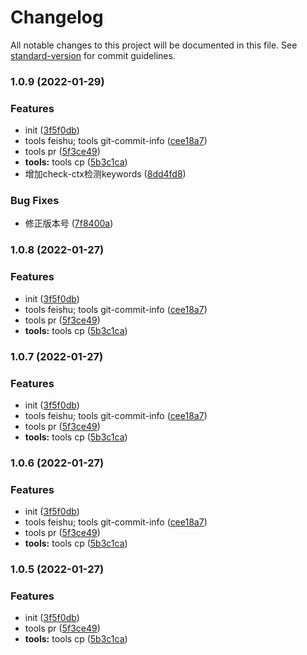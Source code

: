# Changelog

All notable changes to this project will be documented in this file. See [standard-version](https://github.com/conventional-changelog/standard-version) for commit guidelines.

### 1.0.9 (2022-01-29)


### Features

* init ([3f5f0db](https://github.com/ajaxlinux1234/fe-tools/commit/3f5f0db6b05c23ba0232a453fa64751e68d7d9cb))
* tools feishu; tools git-commit-info ([cee18a7](https://github.com/ajaxlinux1234/fe-tools/commit/cee18a7d1c75e698f4b932b28f942240701317bc))
* tools pr ([5f3ce49](https://github.com/ajaxlinux1234/fe-tools/commit/5f3ce4930106880a13aed862cc8d11ec522067fe))
* **tools:** tools cp ([5b3c1ca](https://github.com/ajaxlinux1234/fe-tools/commit/5b3c1ca94e50d5b33acb6a2d4ba438f9ddc37412))
* 增加check-ctx检测keywords ([8dd4fd8](https://github.com/ajaxlinux1234/fe-tools/commit/8dd4fd81f836d9c976b9d2d3841598ee0cbd685b))


### Bug Fixes

* 修正版本号 ([7f8400a](https://github.com/ajaxlinux1234/fe-tools/commit/7f8400a025f3975020e3f27c85bf76a14f085060))

### 1.0.8 (2022-01-27)


### Features

* init ([3f5f0db](https://github.com/ajaxlinux1234/fe-tools/commit/3f5f0db6b05c23ba0232a453fa64751e68d7d9cb))
* tools feishu; tools git-commit-info ([cee18a7](https://github.com/ajaxlinux1234/fe-tools/commit/cee18a7d1c75e698f4b932b28f942240701317bc))
* tools pr ([5f3ce49](https://github.com/ajaxlinux1234/fe-tools/commit/5f3ce4930106880a13aed862cc8d11ec522067fe))
* **tools:** tools cp ([5b3c1ca](https://github.com/ajaxlinux1234/fe-tools/commit/5b3c1ca94e50d5b33acb6a2d4ba438f9ddc37412))

### 1.0.7 (2022-01-27)


### Features

* init ([3f5f0db](https://github.com/ajaxlinux1234/fe-tools/commit/3f5f0db6b05c23ba0232a453fa64751e68d7d9cb))
* tools feishu; tools git-commit-info ([cee18a7](https://github.com/ajaxlinux1234/fe-tools/commit/cee18a7d1c75e698f4b932b28f942240701317bc))
* tools pr ([5f3ce49](https://github.com/ajaxlinux1234/fe-tools/commit/5f3ce4930106880a13aed862cc8d11ec522067fe))
* **tools:** tools cp ([5b3c1ca](https://github.com/ajaxlinux1234/fe-tools/commit/5b3c1ca94e50d5b33acb6a2d4ba438f9ddc37412))

### 1.0.6 (2022-01-27)


### Features

* init ([3f5f0db](https://github.com/ajaxlinux1234/fe-tools/commit/3f5f0db6b05c23ba0232a453fa64751e68d7d9cb))
* tools feishu; tools git-commit-info ([cee18a7](https://github.com/ajaxlinux1234/fe-tools/commit/cee18a7d1c75e698f4b932b28f942240701317bc))
* tools pr ([5f3ce49](https://github.com/ajaxlinux1234/fe-tools/commit/5f3ce4930106880a13aed862cc8d11ec522067fe))
* **tools:** tools cp ([5b3c1ca](https://github.com/ajaxlinux1234/fe-tools/commit/5b3c1ca94e50d5b33acb6a2d4ba438f9ddc37412))

### 1.0.5 (2022-01-27)


### Features

* init ([3f5f0db](https://github.com/ajaxlinux1234/fe-tools/commit/3f5f0db6b05c23ba0232a453fa64751e68d7d9cb))
* tools pr ([5f3ce49](https://github.com/ajaxlinux1234/fe-tools/commit/5f3ce4930106880a13aed862cc8d11ec522067fe))
* **tools:** tools cp ([5b3c1ca](https://github.com/ajaxlinux1234/fe-tools/commit/5b3c1ca94e50d5b33acb6a2d4ba438f9ddc37412))
